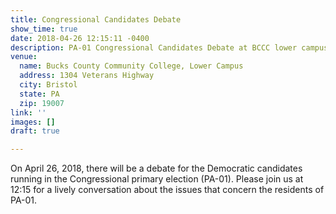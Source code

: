 ```yaml
---
title: Congressional Candidates Debate
show_time: true
date: 2018-04-26 12:15:11 -0400
description: PA-01 Congressional Candidates Debate at BCCC lower campus
venue:
  name: Bucks County Community College, Lower Campus
  address: 1304 Veterans Highway
  city: Bristol
  state: PA
  zip: 19007
link: ''
images: []
draft: true

---
```

On April 26, 2018, there will be a debate for the Democratic candidates running in the Congressional primary election (PA-01). Please join us at 12:15 for a lively conversation about the issues that concern the residents of PA-01. 